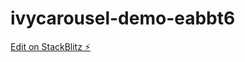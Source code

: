 # ivycarousel-demo-eabbt6

[Edit on StackBlitz ⚡️](https://stackblitz.com/edit/ivycarousel-demo-eabbt6)